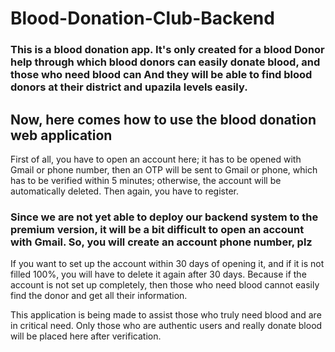 # Blood-Donation-Club-Backend
### This is a blood donation app. It's only created for a blood Donor help through which blood donors can easily donate blood, and those who need blood can And they will be able to find blood donors at their district and upazila levels easily.

## Now, here comes how to use the blood donation web application

First of all, you have to open an account here; it has to be opened with Gmail or phone number, then an OTP will be sent to Gmail or phone, which has to be verified within 5 minutes; otherwise, the account will be automatically deleted. Then again, you have to register.

### Since we are not yet able to deploy our backend system to the premium version, it will be a bit difficult to open an account with Gmail. So, you will create an account phone number, plz

If you want to set up the account within 30 days of opening it, and if it is not filled 100%, you will have to delete it again after 30 days. Because if the account is not set up completely, then those who need blood cannot easily find the donor and get all their information.

This application is being made to assist those who truly need blood and are in critical need. Only those who are authentic users and really donate blood will be placed here after verification.
